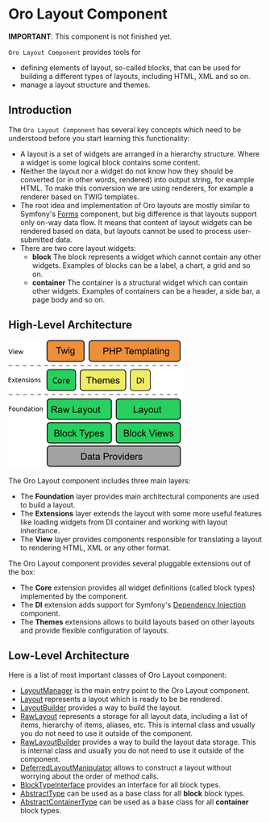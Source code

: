 Oro Layout Component
====================

**IMPORTANT**: This component is not finished yet.

`Oro Layout Component` provides tools for

- defining elements of layout, so-called blocks, that can be used for building a different types of layouts, including HTML, XML and so on.
- manage a layout structure and themes.

Introduction
------------

The `Oro Layout Component` has several key concepts which need to be understood before you start learning this functionality:

 - A layout is a set of widgets are arranged in a hierarchy structure. Where a widget is some logical block contains some content.
 - Neither the layout nor a widget do not know how they should be converted (or in other words, rendered) into output string, for example HTML. To make this conversion we are using renderers, for example a renderer based on TWIG templates. 
 - The root idea and implementation of Oro layouts are mostly similar to Symfony's [Forms](http://symfony.com/doc/current/book/forms.html) component, but big difference is that layouts support only on-way data flow. It means that content of layout widgets can be rendered based on data, but layouts cannot be used to process user-submitted data.
 - There are two core layout widgets:
	- **block**
	The block represents a widget which cannot contain any other widgets. Examples of blocks can be a label, a chart, a grid and so on.
	- **container**
	The container is a structural widget which can contain other widgets. Examples of containers can be a header, a side bar, a page body and so on.

High-Level Architecture
-----------------------

![The high-level architecture](./Resources/doc/high_level_architecture.png "The high-level architecture of Oro Layout component")

The Oro Layout component includes three main layers:

 - The **Foundation** layer provides main architectural components are used to build a layout.
 - The **Extensions** layer extends the layout with some more useful features like loading widgets from DI container and working with layout inheritance.
 - The **View** layer provides components responsible for translating a layout to rendering HTML, XML or any other format.

The Oro Layout component provides several pluggable extensions out of the box:

 - The **Core** extension provides all widget definitions (called block types) implemented by the component.
 - The **DI** extension adds support for Symfony's [Dependency Injection](http://symfony.com/doc/current/components/dependency_injection/introduction.html) component.
 - The **Themes** extensions allows to build layouts based on other layouts and provide flexible configuration of layouts.

Low-Level Architecture
-----------------------

Here is a list of most important classes of Oro Layout component:

 - [LayoutManager](./LayoutManager.php) is the main entry point to the Oro Layout component.
 - [Layout](./Layout.php) represents a layout which is ready to be be rendered.
 - [LayoutBuilder](./LayoutBuilder.php) provides a way to build the layout.
 - [RawLayout](./RawLayout.php) represents a storage for all layout data, including a list of items, hierarchy of items, aliases, etc. This is internal class and usually you do not need to use it outside of the component.
 - [RawLayoutBuilder](./RawLayoutBuilder.php) provides a way to build the layout data storage. This is internal class and usually you do not need to use it outside of the component.
 - [DeferredLayoutManipulator](./DeferredLayoutManipulator.php) allows to construct a layout without worrying about the order of method calls.
 - [BlockTypeInterface](./BlockTypeInterface.php) provides an interface for all block types.
 - [AbstractType](./Block/Type/AbstractType.php) can be used as a base class for all **block** block types.
 - [AbstractContainerType](./Block/Type/AbstractContainerType.php) can be used as a base class for all **container** block types.
